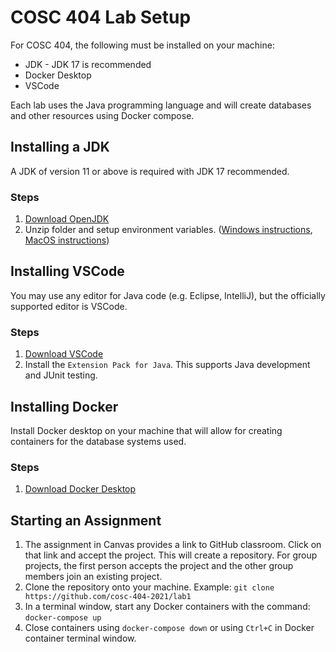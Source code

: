 # COSC 404 Lab Setup

For COSC 404, the following must be installed on your machine:
 - JDK - JDK 17 is recommended
 - Docker Desktop
 - VSCode

Each lab uses the Java programming language and will create databases and other resources using Docker compose.

## Installing a JDK

A JDK of version 11 or above is required with JDK 17 recommended.

### Steps

1) [Download OpenJDK](https://jdk.java.net/17/)
2) Unzip folder and setup environment variables. ([Windows instructions](https://java.tutorials24x7.com/blog/how-to-install-openjdk-17-on-windows), [MacOS instructions](https://java.tutorials24x7.com/blog/how-to-install-openjdk-17-on-mac))

## Installing VSCode

You may use any editor for Java code (e.g. Eclipse, IntelliJ), but the officially supported editor is VSCode.

### Steps

1) [Download VSCode](https://code.visualstudio.com/Download)
2) Install the `Extension Pack for Java`. This supports Java development and JUnit testing.

## Installing Docker

Install Docker desktop on your machine that will allow for creating containers for the database systems used.

### Steps

1) [Download Docker Desktop](https://www.docker.com/products/docker-desktop)

## Starting an Assignment

1) The assignment in Canvas provides a link to GitHub classroom. Click on that link and accept the project. This will create a repository. For group projects, the first person accepts the project and the other group members join an existing project.
2) Clone the repository onto your machine. Example: `git clone https://github.com/cosc-404-2021/lab1`
3) In a terminal window, start any Docker containers with the command: `docker-compose up`
4) Close containers using `docker-compose down` or using `Ctrl+C` in Docker container terminal window.
